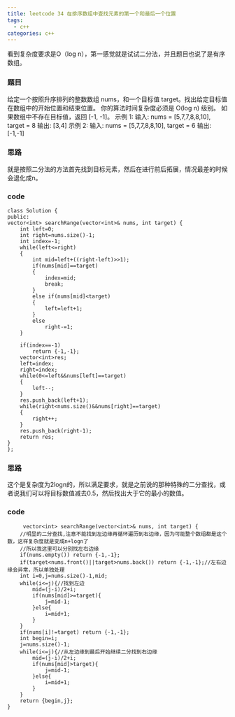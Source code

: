 ```yaml
---
title: leetcode 34 在排序数组中查找元素的第一个和最后一个位置
tags:
  - c++ 
categories: c++ 
---
```

看到复杂度要求是O（log n），第一感觉就是试试二分法，并且题目也说了是有序数组。

<!-- more -->

### 题目
给定一个按照升序排列的整数数组 nums，和一个目标值 target。找出给定目标值在数组中的开始位置和结束位置。
你的算法时间复杂度必须是 O(log n) 级别。
如果数组中不存在目标值，返回 [-1, -1]。
示例 1:
输入: nums = [5,7,7,8,8,10], target = 8
输出: [3,4]
示例 2:
输入: nums = [5,7,7,8,8,10], target = 6
输出: [-1,-1]
### 思路

就是按照二分法的方法首先找到目标元素，然后在进行前后拓展，情况最差的时候会退化成n。

### code
    class Solution {
	public:
    vector<int> searchRange(vector<int>& nums, int target) {
        int left=0;
        int right=nums.size()-1;
        int index=-1;
        while(left<=right)
        {
            int mid=left+((right-left)>>1);
            if(nums[mid]==target)
            {
                index=mid;
                break;
            }
            else if(nums[mid]<target)
            {
                left=left+1;
            }
            else
                right-=1;
        }
        
        if(index==-1)
            return {-1,-1};
        vector<int>res;
        left=index;
        right=index;
        while(0<=left&&nums[left]==target)
        {
            left--;
        }
        res.push_back(left+1);
        while(right<nums.size()&&nums[right]==target)
        {
            right++;
        }
        res.push_back(right-1);
        return res;
    }
    };
### 思路

这个是复杂度为2logn的，所以满足要求，就是之前说的那种特殊的二分查找，或者说我们可以将目标数值减去0.5，然后找出大于它的最小的数值。

### code
         vector<int> searchRange(vector<int>& nums, int target) {
        //明显的二分查找,注意不能找到左边缘再循环遍历到右边缘，因为可能整个数组都是这个数，这样复杂度就是变成n+logn了
        //所以我这里可以分别找左右边缘
        if(nums.empty()) return {-1,-1};
        if(target<nums.front()||target>nums.back()) return {-1,-1};//左右边缘会异常，所以单独处理
        int i=0,j=nums.size()-1,mid;
        while(i<=j){//找到左边
            mid=(j-i)/2+i;
            if(nums[mid]>=target){
                j=mid-1;
            }else{
                i=mid+1;
            }
        }
        if(nums[i]!=target) return {-1,-1};
        int begin=i;
        j=nums.size()-1;
        while(i<=j){//从左边缘到最后开始继续二分找到右边缘
            mid=(j-i)/2+i;
            if(nums[mid]>target){
                j=mid-1;
            }else{
                i=mid+1;
            }
        }
        return {begin,j};
    }
